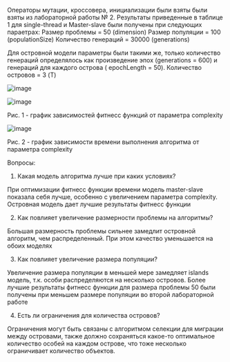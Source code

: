 Операторы мутации, кроссовера, инициализации были взяты были взяты из лабораторной работы № 2. Результаты приведенные в таблице 1 для single-thread и Master-slave были получены при следующих параетрах:
Размер проблемы = 50 (dimension)
Размер популяции = 100 (populationSize)
Количество генераций = 30000 (generations)

Для островной модели параметры были такими же, только количество генераций определялось как произведение эпох (generations = 600) и генераций для каждого острова ( epochLength = 50). Количество островов = 3 (T)

![image](https://user-images.githubusercontent.com/58371161/228300569-72a2528c-a998-44a5-996c-9c568b2884f6.png)

![image](https://user-images.githubusercontent.com/58371161/228300750-2012e627-2588-4cfd-88af-e0f7b7d36f91.png)

Рис. 1 - график зависимостей фитнесс функций от параметра complexity

![image](https://user-images.githubusercontent.com/58371161/228300902-45f4407d-8061-4115-8f31-6b6d2f3d0123.png)

Рис. 2 - график зависимости времени выполнения алгоритма от параметра complexity

Вопросы:

1) Какая модель алгоритма лучше при каких условиях?

При оптимизации фитнесс функции времени модель master-slave показала себя лучше, особенно с увеличением параметра complexity. Островная модель дает лучшие результаты фитнесс функции

2) Как повлияет увеличение размерности проблемы на алгоритмы?

Большая размерность проблемы сильнее замедлит островной алгоритм, чем распределенный. При этом качество уменьшается на обоих моделях

3) Как повлияет увеличение размера популяции?

Увеличение размера популяции в меньшей мере замедляет islands модель, т.к. особи распределяются на несколько островов. Более лучшие результаты фитнесс функции для размера проблемы 50 были получены при меньшем размере популяции во второй лабораторной работе

4) Есть ли ограничения для количества островов?

Ограничения могут быть связаны с алгоритмом селекции для миграции между островами, также должно сохраняться какое-то оптимальное количество особей на каждом острове, что тоже несколько ограничивает количество объектов.

